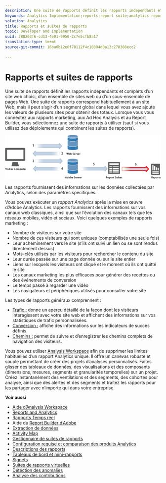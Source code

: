 ```yaml
---
description: Une suite de rapports définit les rapports indépendants et complets d’un site web choisi, d’un ensemble de sites web ou d’un sous-ensemble de pages Web. Une suite de rapports correspond habituellement à un site Web, mais il peut s’agir d’un segment global dans lequel vous avez ajouté les valeurs de plusieurs sites pour obtenir des totaux. Lorsque vous vous connectez aux rapports marketing, aux Ad Hoc Analysis et au Report Builder, vous sélectionnez une suite de rapports à utiliser (sauf si vous utilisez des déploiements qui combinent les suites de rapports).
keywords: Analytics Implementation;reports;report suite;analytics report;global segment;roll-ups;rollups;combine report suites;traffic;conversion;path
solution: Analytics
title: Rapports et suites de rapports
topic: Developer and implementation
uuid: 288203f6-cd13-4e01-9950-2c7e5cfb8a17
translation-type: tm+mt
source-git-commit: 16ba0b12e0f70112f4c10804d0a13c278388ecc2

---
```



# Rapports et suites de rapports

Une suite de rapports définit les rapports indépendants et complets d’un site web choisi, d’un ensemble de sites web ou d’un sous-ensemble de pages Web. Une suite de rapports correspond habituellement à un site Web, mais il peut s’agir d’un segment global dans lequel vous avez ajouté les valeurs de plusieurs sites pour obtenir des totaux. Lorsque vous vous connectez aux rapports marketing, aux Ad Hoc Analysis et au Report Builder, vous sélectionnez une suite de rapports à utiliser (sauf si vous utilisez des déploiements qui combinent les suites de rapports).

![](assets/how-data-is-collected-6.png)

Les rapports fournissent des informations sur les données collectées par Analytics, selon des paramètres spécifiques.

Vous pouvez exécuter un *rapport Analytics* après la mise en œuvre d’Adobe Analytics. Les rapports fournissent des informations sur vos canaux web classiques, ainsi que sur l’évolution des canaux tels que les réseaux mobiles, vidéo et sociaux. Voici quelques exemples de rapports marketing :

* Nombre de visiteurs sur votre site
* Nombre de ces visiteurs qui sont uniques (comptabilisés une seule fois)
* Leur acheminement vers le site (s’ils ont suivi un lien ou se sont rendus directement dessus)
* Mots-clés utilisés par les visiteurs pour rechercher le contenu du site
* Leur durée passée sur une page donnée ou sur le site entier
* Liens sur lesquels les visiteurs ont cliqué et le moment où ils ont quitté le site
* Les canaux marketing les plus efficaces pour générer des recettes ou des événements de conversion
* Le temps passé à regarder une vidéo
* Les navigateurs et périphériques utilisés pour consulter votre site

Les types de rapports généraux comprennent :

* [Trafic :](https://marketing.adobe.com/resources/help/en_US/reference/reports_traffic.html) donne un aperçu détaillé de la façon dont les visiteurs interagissent avec votre site web et affichent des informations sur vos statistiques de trafic personnalisées.
* [Conversion :](https://marketing.adobe.com/resources/help/en_US/reference/reports_conversion.html) affiche des informations sur les indicateurs de succès définis.
* [Chemins :](https://marketing.adobe.com/resources/help/en_US/reference/reports_paths.html) permet de suivre et d’enregistrer les chemins complets de navigation des visiteurs.

Vous pouvez utiliser [Analysis Workspace](https://marketing.adobe.com/resources/help/en_US/analytics/analysis-workspace/) afin de supprimer les limites habituelles d’un rapport Analytics unique. Il offre un canevas robuste et souple permettant de créer des projets d’analyses personnalisés. Faites glisser des tableaux de données, des visualisations et des composants (dimensions, mesures, segments et granularités temporelles) sur un projet. Créez instantanément des ventilations et des segments, des cohortes pour analyse, ainsi que des alertes et des segments et traitez les rapports pour les partager avec n’importe qui dans votre entreprise.

<p class="head"> <b>Voir aussi</b> </p>

* [Aide d’Analysis Workspace](/help/analyze/analysis-workspace/analysis-workspace-features.md)
* [Reports and Analytics](/help/analyze/reports-analytics/overview/report-overview.md)
* [Rapports Temps réel](https://marketing.adobe.com/resources/help/en_US/reference/realtime.html)
* Aide du [Report Builder d’Adobe](https://marketing.adobe.com/resources/help/en_US/arb/)
* [Extraction de données](https://marketing.adobe.com/resources/help/en_US/sc/user/data_extract.html)
* [Activity Map](https://marketing.adobe.com/resources/help/en_US/analytics/activitymap/)
* [Gestionnaire de suites de rapports](https://marketing.adobe.com/resources/help/en_US/reference/report_suites_admin.html)
* [Configuration requise et comparaison des produits Analytics](https://marketing.adobe.com/resources/help/en_US/reference/analytics-product-comparison.html)
* [Descriptions des rapports](https://marketing.adobe.com/resources/help/en_US/reference/reports_descriptions.html)
* [Tableaux de bord et mini-rapports](https://marketing.adobe.com/resources/help/en_US/sc/user/dashboard.html)
* [Signets](/help/analyze/reports-analytics/bookmarks.md)
* [Suites de rapports virtuelles](/help/components/vrs/vrs-about.md)
* [Détection des anomalies](/help/analyze/analysis-workspace/virtual-analyst/c-anomaly-detection/anomaly-detection.md)
* [Analyse des contributions](/help/analyze/analysis-workspace/virtual-analyst/contribution-analysis/ca-tokens.md)

